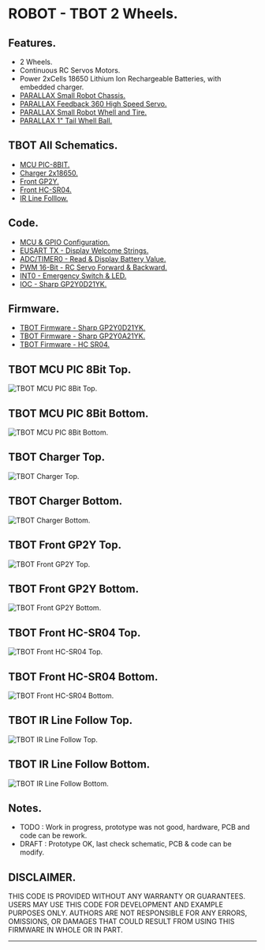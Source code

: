 # ROBOT - TBOT 2 Wheels.

## Features.

- 2 Wheels.
- Continuous RC Servos Motors.
- Power 2xCells 18650 Lithium Ion Rechargeable Batteries, with embedded charger.
- [PARALLAX Small Robot Chassis.](https://www.parallax.com/product/700-00022)
- [PARALLAX Feedback 360 High Speed Servo.](https://www.parallax.com/product/900-00360)
- [PARALLAX Small Robot Whell and Tire.](https://www.parallax.com/product/28114)
- [PARALLAX 1" Tail Whell Ball.](https://www.parallax.com/product/700-00009)

## TBOT All Schematics.

- [MCU PIC-8BIT.](https://github.com/tronixio/robot-tbot/blob/main/Kicad/mcu8/extras/schematic.pdf)
- [Charger 2x18650.](https://github.com/tronixio/robot-tbot/blob/main/Kicad/charger/extras/schematic.pdf)
- [Front GP2Y.](https://github.com/tronixio/robot-tbot/blob/main/Kicad/front-gp2y/extras/schematic.pdf)
- [Front HC-SR04.](https://github.com/tronixio/robot-tbot/blob/main/Kicad/front-hc/extras/schematic.pdf)
- [IR Line Folllow.](https://github.com/tronixio/robot-tbot/blob/main/Kicad/ir-line/extras/schematic.pdf)

## Code.

- [MCU & GPIO Configuration.](https://github.com/tronixio/robot-tbot/blob/main/Code/configuration/)
- [EUSART TX - Display Welcome Strings.](https://github.com/tronixio/robot-tbot/blob/main/Code/eusart/)
- [ADC/TIMER0 - Read & Display Battery Value.](https://github.com/tronixio/robot-tbot/blob/main/Code/adc/)
- [PWM 16-Bit - RC Servo Forward & Backward.](https://github.com/tronixio/robot-tbot/blob/main/Code/pwm/)
- [INT0 - Emergency Switch & LED.](https://github.com/tronixio/robot-tbot/blob/main/Code/int0/)
- [IOC - Sharp GP2Y0D21YK.](https://github.com/tronixio/robot-tbot/blob/main/Code/gp2y0d21yk/)

## Firmware.

- [TBOT Firmware - Sharp GP2Y0D21YK.](https://github.com/tronixio/robot-tbot/tree/main/MplabX/PICAS-P16F1778-GP2Y0D21YK.X)
- [TBOT Firmware - Sharp GP2Y0A21YK.](https://github.com/tronixio/robot-tbot/tree/main/MplabX/PICAS-P16F1778-GP2Y0A21YK.X)
- [TBOT Firmware - HC SR04.](https://github.com/tronixio/robot-tbot/tree/main/MplabX/PICAS-P16F1778-HCSR04.X)

## TBOT MCU PIC 8Bit Top.

![TBOT MCU PIC 8Bit Top.](https://github.com/tronixio/robot-tbot/blob/main/Kicad/mcu8/extras/top.png)

## TBOT MCU PIC 8Bit Bottom.

![TBOT MCU PIC 8Bit Bottom.](https://github.com/tronixio/robot-tbot/blob/main/Kicad/mcu8/extras/bottom.png)

## TBOT Charger Top.

![TBOT Charger Top.](https://github.com/tronixio/robot-tbot/blob/main/Kicad/charger/extras/top.png)

## TBOT Charger Bottom.

![TBOT Charger Bottom.](https://github.com/tronixio/robot-tbot/blob/main/Kicad/charger/extras/bottom.png)

## TBOT Front GP2Y Top.

![TBOT Front GP2Y Top.](https://github.com/tronixio/robot-tbot/blob/main/Kicad/front-gp2y/extras/top.png)

## TBOT Front GP2Y Bottom.

![TBOT Front GP2Y Bottom.](https://github.com/tronixio/robot-tbot/blob/main/Kicad/front-gp2y/extras/bottom.png)

## TBOT Front HC-SR04 Top.

![TBOT Front HC-SR04 Top.](https://github.com/tronixio/robot-tbot/blob/main/Kicad/front-hc/extras/top.png)

## TBOT Front HC-SR04 Bottom.

![TBOT Front HC-SR04 Bottom.](https://github.com/tronixio/robot-tbot/blob/main/Kicad/front-hc/extras/bottom.png)

## TBOT IR Line Follow Top.

![TBOT IR Line Follow Top.](https://github.com/tronixio/robot-tbot/blob/main/Kicad/ir-line/extras/top.png)

## TBOT IR Line Follow Bottom.

![TBOT IR Line Follow Bottom.](https://github.com/tronixio/robot-tbot/blob/main/Kicad/ir-line/extras/bottom.png)

## Notes.

- TODO : Work in progress, prototype was not good, hardware, PCB and code can be rework.
- DRAFT : Prototype OK, last check schematic, PCB & code can be modify.

## DISCLAIMER.

THIS CODE IS PROVIDED WITHOUT ANY WARRANTY OR GUARANTEES.
USERS MAY USE THIS CODE FOR DEVELOPMENT AND EXAMPLE PURPOSES ONLY.
AUTHORS ARE NOT RESPONSIBLE FOR ANY ERRORS, OMISSIONS, OR DAMAGES THAT COULD
RESULT FROM USING THIS FIRMWARE IN WHOLE OR IN PART.

---
